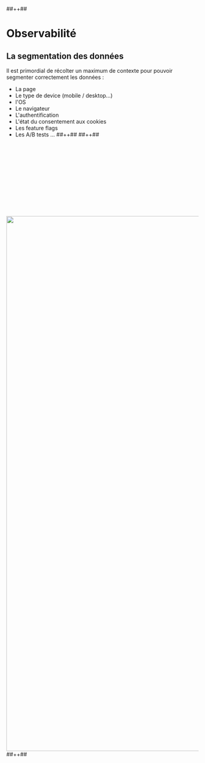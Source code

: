 <!-- .slide: class="tc-multiple-columns with-code " -->

##++##

# Observabilité

## La segmentation des données

Il est primordial de récolter un maximum de contexte pour pouvoir segmenter correctement les données :

- La page
- Le type de device (mobile / desktop...)
- l'OS
- Le navigateur
- L'authentification
- L'état du consentement aux cookies
- Les feature flags
- Les A/B tests
  ...
##++##
##++##

<img src="./assets/images/07-monitoring/ff.png" style="width: 1400px; height: auto; display: block; margin-top: 205px;" />
<!-- .element: class="fragment" data-fragment-index="1"-->
##++##
